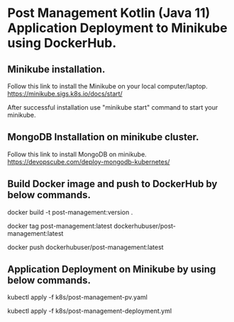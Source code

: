 # Post Management Kotlin (Java 11) Application Deployment to Minikube using DockerHub.

## Minikube installation.
Follow this link to install the Minikube on your local computer/laptop.
https://minikube.sigs.k8s.io/docs/start/

After successful installation use "minikube start" command to start your minikube.

## MongoDB Installation on minikube cluster.

Follow this link to install MongoDB on minikube.
https://devopscube.com/deploy-mongodb-kubernetes/

## Build Docker image and push to DockerHub by below commands.

docker build -t post-management:version .

docker tag post-management:latest dockerhubuser/post-management:latest

docker push dockerhubuser/post-management:latest

## Application Deployment on Minikube by using below commands.

kubectl apply -f k8s/post-management-pv.yaml

kubectl apply -f k8s/post-management-deployment.yml
